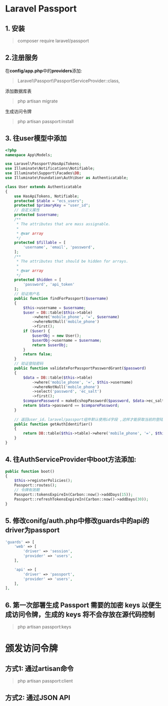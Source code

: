 Laravel Passport
================

## 1. 安装
> composer require laravel/passport

## 2.注册服务
在**config/app.php**中的**providers**添加:
> Laravel\Passport\PassportServiceProvider::class,  

添加数据库表
> php artisan migrate

生成访问令牌
> php artisan passport:install

## 3. 往user模型中添加
```php
<?php
namespace App\Models;

use Laravel\Passport\HasApiTokens;
use Illuminate\Notifications\Notifiable;
use Illuminate\Support\Facades\DB;
use Illuminate\Foundation\Auth\User as Authenticatable;

class User extends Authenticatable
{
    use HasApiTokens, Notifiable;
    protected $table = "ecs_users";
    protected $primaryKey = "user_id";
    // 自定义属性
    protected $username;
    /**
     * The attributes that are mass assignable.
     *
     * @var array
     */
    protected $fillable = [
        'username', 'email', 'password',
    ];
    /**
     * The attributes that should be hidden for arrays.
     *
     * @var array
     */
    protected $hidden = [
        'password', 'api_token'
    ];
    // 验证用户名
    public function findForPassport($username)
    {
        $this->username = $username;
        $user = DB::table($this->table)
            ->where('mobile_phone', '=', $username)
            ->whereNotNull('mobile_phone')
            ->first();
        if ($user) {
            $userObj = new User();
            $userObj->username = $username;
            return $userObj;
        }
        return false;
    }
    // 验证登陆密码
    public function validateForPassportPasswordGrant($password)
    {
        $data = DB::table($this->table)
            ->where('mobile_phone', '=', $this->username)
            ->whereNotNull('mobile_phone')
            ->select('password', 'ec_salt')
            ->first();
        $comparePassword = makeEcshopPassword($password, $data->ec_salt);
        return $data->password == $comparePassword;
    }
    
    // 返回user_id，laravel/passport组件默认使用id字段 ,这样才能获取当前的登陆信息
    public function getAuthIdentifier()
    {
        return DB::table($this->table)->where('mobile_phone', '=', $this->username)->value('user_id');
    }
}
```

## 4. 往AuthServiceProvider中boot方法添加:
```php
public function boot()
{
    $this->registerPolicies();
    Passport::routes();
    // 令牌有效期
    Passport::tokensExpireIn(Carbon::now()->addDays(15));
    Passport::refreshTokensExpireIn(Carbon::now()->addDays(30));
}
```

## 5. 修改conifg/auth.php中修改guards中的api的driver为passport
```php
'guards' => [
    'web' => [
        'driver' => 'session',
        'provider' => 'users',
    ],

    'api' => [
        'driver' => 'passport',
        'provider' => 'users',
    ],
],
```
 
## 6. 第一次部署生成 Passport 需要的加密 keys 以便生成访问令牌，生成的 keys 将不会存放在源代码控制
> php artisan passport:keys

# 颁发访问令牌
## 方式1: 通过artisan命令
> php artisan passport:client

## 方式2: 通过JSON API

